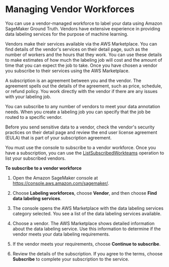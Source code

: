 # Managing Vendor Workforces<a name="sms-workforce-management-vendor"></a>

You can use a vendor\-managed workforce to label your data using Amazon SageMaker Ground Truth\. Vendors have extensive experience in providing data labeling services for the purpose of machine learning\. 

Vendors make their services available via the AWS Marketplace\. You can find details of the vendor's services on their detail page, such as the number of workers and the hours that they work\. You can use these details to make estimates of how much the labeling job will cost and the amount of time that you can expect the job to take\. Once you have chosen a vendor you subscribe to their services using the AWS Marketplace\.

A subscription is an agreement between you and the vendor\. The agreement spells out the details of the agreement, such as price, schedule, or refund policy\. You work directly with the vendor if there are any issues with your labeling job\.

You can subscribe to any number of vendors to meet your data annotation needs\. When you create a labeling job you can specify that the job be routed to a specific vendor\.

Before you send sensitive data to a vendor, check the vendor's security practices on their detail page and review the end user license agreement \(EULA\) that is part of your subscription agreement\. 

You must use the console to subscribe to a vendor workforce\. Once you have a subscription, you can use the [ListSubscribedWorkteams](API_ListSubscribedWorkteams.md) operation to list your subscribed vendors\.

**To subscribe to a vendor workforce**

1. Open the Amazon SageMaker console at [https://console\.aws\.amazon\.com/sagemaker/](https://console.aws.amazon.com/sagemaker/)\.

1. Choose **Labeling workforces**, choose **Vendor**, and then choose **Find data labeling services**\.

1. The console opens the AWS Marketplace with the data labeling services category selected\. You see a list of the data labeling services available\.

1. Choose a vendor\. The AWS Marketplace shows detailed information about the data labeling service\. Use this information to determine if the vendor meets your data labeling requirements\.

1. If the vendor meets your requirements, choose **Continue to subscribe**\.

1. Review the details of the subscription\. If you agree to the terms, choose **Subscribe** to complete your subscription to the service\.